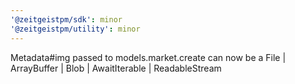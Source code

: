 ```yaml
---
'@zeitgeistpm/sdk': minor
'@zeitgeistpm/utility': minor
---
```


Metadata#img passed to models.market.create can now be a File | ArrayBuffer | Blob | AwaitIterable | ReadableStream
